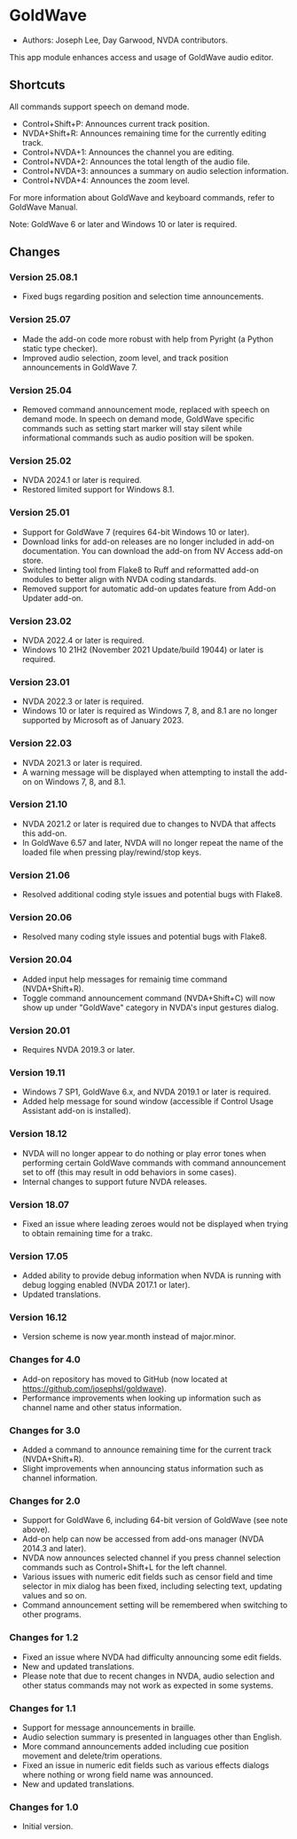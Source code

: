 # GoldWave #

* Authors: Joseph Lee, Day Garwood, NVDA contributors.

This app module enhances access and usage of GoldWave audio editor.

## Shortcuts ##

All commands support speech on demand mode.

* Control+Shift+P: Announces current track position.
* NVDA+Shift+R: Announces remaining time for the currently editing track.
* Control+NVDA+1: Announces the channel you are editing.
* Control+NVDA+2: Announces the total length of the audio file.
* Control+NVDA+3: announces a summary on audio selection information.
* Control+NVDA+4: Announces the zoom level.

For more information about GoldWave and keyboard commands, refer to GoldWave Manual.

Note: GoldWave 6 or later and Windows 10 or later is required.

## Changes

### Version 25.08.1

* Fixed bugs regarding position and selection time announcements.

### Version 25.07

* Made the add-on code more robust with help from Pyright (a Python static type checker).
* Improved audio selection, zoom level, and track position announcements in GoldWave 7.

### Version 25.04

* Removed command announcement mode, replaced with speech on demand mode. In speech on demand mode, GoldWave specific commands such as setting start marker will stay silent while informational commands such as audio position will be spoken.

### Version 25.02

* NVDA 2024.1 or later is required.
* Restored limited support for Windows 8.1.

### Version 25.01

* Support for GoldWave 7 (requires 64-bit Windows 10 or later).
* Download links for add-on releases are no longer included in add-on documentation. You can download the add-on from NV Access add-on store.
* Switched linting tool from Flake8 to Ruff and reformatted add-on modules to better align with NVDA coding standards.
* Removed support for automatic add-on updates feature from Add-on Updater add-on.

### Version 23.02

* NVDA 2022.4 or later is required.
* Windows 10 21H2 (November 2021 Update/build 19044) or later is required.

### Version 23.01

* NVDA 2022.3 or later is required.
* Windows 10 or later is required as Windows 7, 8, and 8.1 are no longer supported by Microsoft as of January 2023.

### Version 22.03

* NVDA 2021.3 or later is required.
* A warning message will be displayed when attempting to install the add-on on Windows 7, 8, and 8.1.

### Version 21.10

* NVDA 2021.2 or later is required due to changes to NVDA that affects this add-on.
* In GoldWave 6.57 and later, NVDA will no longer repeat the name of the loaded file when pressing play/rewind/stop keys.

### Version 21.06

* Resolved additional coding style issues and potential bugs with Flake8.

### Version 20.06

* Resolved many coding style issues and potential bugs with Flake8.

### Version 20.04

* Added input help messages for remainig time command (NVDA+Shift+R).
* Toggle command announcement command (NVDA+Shift+C) will now show up under "GoldWave" category in NVDA's input gestures dialog.

### Version 20.01

* Requires NVDA 2019.3 or later.

### Version 19.11

* Windows 7 SP1, GoldWave 6.x, and NVDA 2019.1 or later is required.
* Added help message for sound window (accessible if Control Usage Assistant add-on is installed).

### Version 18.12

* NVDA will no longer appear to do nothing or play error tones when performing certain GoldWave commands with command announcement set to off (this may result in odd behaviors in some cases).
* Internal changes to support future NVDA releases.

### Version 18.07

* Fixed an issue where leading zeroes would not be displayed when trying to obtain remaining time for a trakc.

### Version 17.05

* Added ability to provide debug information when NVDA is running with debug logging enabled (NVDA 2017.1 or later).
* Updated translations.

### Version 16.12

* Version scheme is now year.month instead of major.minor.

### Changes for 4.0

* Add-on repository has moved to GitHub (now located at https://github.com/josephsl/goldwave).
* Performance improvements when looking up information such as channel name and other status information.

### Changes for 3.0

* Added a command to announce remaining time for the current track (NVDA+Shift+R).
* Slight improvements when announcing status information such as channel information.

### Changes for 2.0

* Support for GoldWave 6, including 64-bit version of GoldWave (see note above).
* Add-on help can now be accessed from add-ons manager (NVDA 2014.3 and later).
* NVDA now announces selected channel if you press channel selection commands such as Control+Shift+L for the left channel.
* Various issues with numeric edit fields such as censor field and time selector in mix dialog has been fixed, including selecting text, updating values and so on.
* Command announcement setting will be remembered when switching to other programs.

### Changes for 1.2

* Fixed an issue where NVDA had difficulty announcing some edit fields.
* New and updated translations.
* Please note that due to recent changes in NVDA, audio selection and other status commands may not work as expected in some systems.

### Changes for 1.1

* Support for message announcements in braille.
* Audio selection summary is presented in languages other than English.
* More command announcements added including cue position movement and delete/trim operations.
* Fixed an issue in numeric edit fields such as various effects dialogs where nothing or wrong field name was announced.
* New and updated translations.

### Changes for 1.0

* Initial version.

